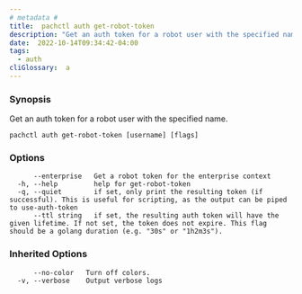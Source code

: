 ```yaml
---
# metadata # 
title:  pachctl auth get-robot-token
description: "Get an auth token for a robot user with the specified name."
date:  2022-10-14T09:34:42-04:00
tags:
  - auth
cliGlossary:  a
---
```


### Synopsis

Get an auth token for a robot user with the specified name.

```
pachctl auth get-robot-token [username] [flags]
```

### Options

```
      --enterprise   Get a robot token for the enterprise context
  -h, --help         help for get-robot-token
  -q, --quiet        if set, only print the resulting token (if successful). This is useful for scripting, as the output can be piped to use-auth-token
      --ttl string   if set, the resulting auth token will have the given lifetime. If not set, the token does not expire. This flag should be a golang duration (e.g. "30s" or "1h2m3s").
```

### Inherited Options

```
      --no-color   Turn off colors.
  -v, --verbose    Output verbose logs
```

